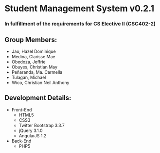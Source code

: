 # Student Management System v0.2.1
### In fulfillment of the requirements for CS Elective II (CSC402-2)

## Group Members:
* Jao, Hazel Dominique
* Medina, Clarisse Mae
* Obedoza, Jeffrie
* Obuyes, Christian May
* Peñaranda, Ma. Carmella
* Tulagan, Michael
* Wico, Christian Neil Anthony

## Development Details:
* Front-End
    * HTML5
    * CSS3
    * Twitter Bootstrap 3.3.7
    * jQuery 3.1.0
    * AngularJS 1.2
* Back-End
    * PHP5